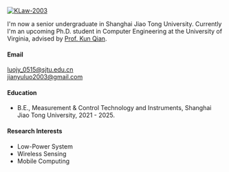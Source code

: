 

[![KLaw-2003](https://img.shields.io/badge/KLaw2003-github-blue?logo=github)](https://github.com/KLaw-2003)

I'm now a senior undergraduate in Shanghai Jiao Tong University. Currently I'm an upcoming Ph.D. student in Computer Engineering at the University of Virginia, advised by [Prof. Kun Qian](https://kunqian.info/).

#### Email
[luojy_0515@sjtu.edu.cn](mailto:luojy_0515@sjtu.edu.cn)<br>
[jianyuluo2003@gmail.com](mailto:jianyuluo2003@gmail.com)

#### Education
- B.E., Measurement & Control Technology and Instruments, Shanghai Jiao Tong University, 2021 - 2025.

#### Research Interests
- Low-Power System
- Wireless Sensing
- Mobile Computing
